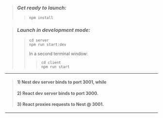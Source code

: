 > ### _Get ready to launch:_
>
> > `npm install`

> ### _Launch in development mode:_
>
> > `cd server`  
> > `npm run start:dev` <br>
> >
> > In a second terminal window: <br>
> >
> > > `cd client`  
> > > `npm run start`

---

> #### 1) Nest dev server binds to port 3001, while
>
> #### 2) React dev server binds to port 3000.
>
> #### 3) React proxies requests to Nest @ 3001.

---

